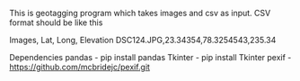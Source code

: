 This is geotagging program which takes images and csv as input.
CSV format should be like this
    
Images, Lat, Long, Elevation
DSC124.JPG,23.34354,78.3254543,235.34

Dependencies
pandas - pip install pandas
Tkinter - pip install Tkinter
pexif - https://github.com/mcbridejc/pexif.git
